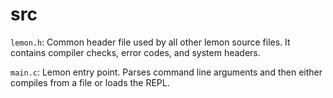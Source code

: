 # src 
`lemon.h`: Common header file used by all other lemon source files. It contains compiler checks, error codes, and system headers.

`main.c`: Lemon entry point. Parses command line arguments and then either compiles from a file or loads the REPL.
